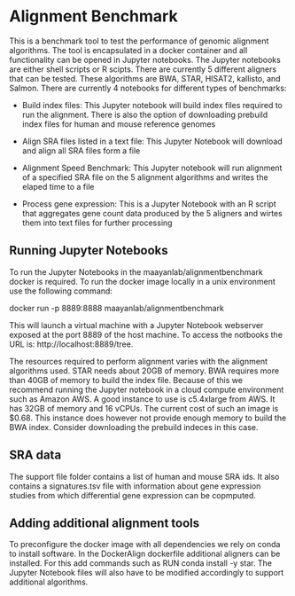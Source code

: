 # Alignment Benchmark

This is a benchmark tool to test the performance of genomic alignment algorithms. The tool is encapsulated in a docker container and all functionality can be opened in Jupyter notebooks. 
The Jupyter notebooks are either shell scripts or R scipts. There are currently 5 different aligners that can be tested. These algorithms are BWA, STAR, HISAT2, kallisto, and Salmon. There are currently 4 notebooks for different types of benchmarks:

- Build index files: This Jupyter notebook will build index files required to run the alignment. There is also the option of downloading prebuild index files for human and mouse reference genomes

- Align SRA files listed in a text file: This Jupyter Notebook will download and align all SRA files form a file

- Alignment Speed Benchmark: This Jupyter notebook will run alignment of a specified SRA file on the 5 alignment algorithms and writes the elaped time to a file

- Process gene expression: This is a Jupyter Notebook with an R script that aggregates gene count data produced by the 5 aligners and wirtes them into text files for further processing

## Running Jupyter Notebooks

To run the Jupyter Notebooks in the maayanlab/alignmentbenchmark docker is required. To run the docker image locally in a unix environment use the following command:

docker run -p 8889:8888 maayanlab/alignmentbenchmark

This will launch a virtual machine with a Jupyter Notebook webserver exposed at the port 8889 of the host machine. To access the notbooks the URL is: http://localhost:8889/tree.

The resources required to perform alignment varies with the alignment algorithms used. STAR needs about 20GB of memory. BWA requires more than 40GB of memory to build the index file. Because of this we recommend running the Jupyter notebook in a cloud compute environment such as Amazon AWS. A good instance to use is c5.4xlarge from AWS. It has 32GB of memory and 16 vCPUs. The current cost of such an image is $0.68. This instance does however not provide enough memory to build the BWA index. Consider downloading the prebuild indeces in this case.

## SRA data

The support file folder contains a list of human and mouse SRA ids. It also contains a signatures.tsv file with information about gene expression studies from which differential gene expression can be copmputed.

## Adding additional alignment tools

To preconfigure the docker image with all dependencies we rely on conda to install software. In the DockerAlign dockerfile additional aligners can be installed. For this add commands such as RUN conda install -y star. The Jupyter Notebook files will also have to be modified accordingly to support additional algorithms.
